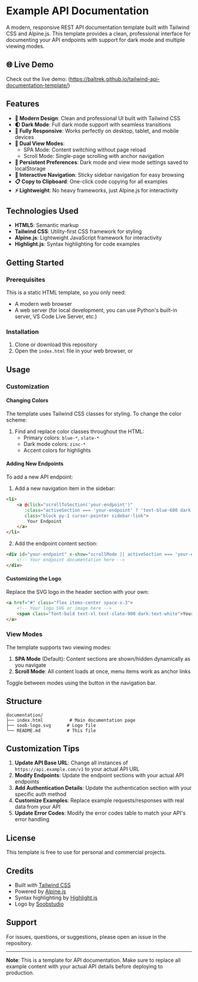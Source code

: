 # Example API Documentation

A modern, responsive REST API documentation template built with Tailwind CSS and Alpine.js. This template provides a clean, professional interface for documenting your API endpoints with support for dark mode and multiple viewing modes.

## 🌐 Live Demo

Check out the live demo: (https://baltrek.github.io/tailwind-api-documentation-template/)

## Features

- **🎨 Modern Design**: Clean and professional UI built with Tailwind CSS
- **🌓 Dark Mode**: Full dark mode support with seamless transitions
- **📱 Fully Responsive**: Works perfectly on desktop, tablet, and mobile devices
- **🔄 Dual View Modes**: 
  - SPA Mode: Content switching without page reload
  - Scroll Mode: Single-page scrolling with anchor navigation
- **💾 Persistent Preferences**: Dark mode and view mode settings saved to localStorage
- **🎯 Interactive Navigation**: Sticky sidebar navigation for easy browsing
- **📋 Copy to Clipboard**: One-click code copying for all examples
- **⚡ Lightweight**: No heavy frameworks, just Alpine.js for interactivity

## Technologies Used

- **HTML5**: Semantic markup
- **Tailwind CSS**: Utility-first CSS framework for styling
- **Alpine.js**: Lightweight JavaScript framework for interactivity
- **Highlight.js**: Syntax highlighting for code examples

## Getting Started

### Prerequisites

This is a static HTML template, so you only need:
- A modern web browser
- A web server (for local development, you can use Python's built-in server, VS Code Live Server, etc.)

### Installation

1. Clone or download this repository
2. Open the `index.html` file in your web browser, or

## Usage

### Customization

#### Changing Colors

The template uses Tailwind CSS classes for styling. To change the color scheme:

1. Find and replace color classes throughout the HTML:
   - Primary colors: `blue-*`, `slate-*`
   - Dark mode colors: `zinc-*`
   - Accent colors for highlights

#### Adding New Endpoints

To add a new API endpoint:

1. Add a new navigation item in the sidebar:
```html
<li>
    <a @click="scrollToSection('your-endpoint')"
       :class="activeSection === 'your-endpoint' ? 'text-blue-600 dark:text-blue-400 font-semibold' : 'text-slate-700 dark:text-zinc-400 hover:text-slate-400 dark:hover:text-zinc-300'"
       class="block py-1 cursor-pointer sidebar-link">
        Your Endpoint
    </a>
</li>
```

2. Add the endpoint content section:
```html
<div id="your-endpoint" x-show="scrollMode || activeSection === 'your-endpoint'" :class="scrollMode ? 'mb-16' : ''">
    <!-- Your endpoint documentation here -->
</div>
```

#### Customizing the Logo

Replace the SVG logo in the header section with your own:
```html
<a href="#" class="flex items-center space-x-3">
    <!-- Your logo SVG or image here -->
    <span class="font-bold text-xl text-slate-900 dark:text-white">Your API</span>
</a>
```

### View Modes

The template supports two viewing modes:

1. **SPA Mode** (Default): Content sections are shown/hidden dynamically as you navigate
2. **Scroll Mode**: All content loads at once, menu items work as anchor links

Toggle between modes using the button in the navigation bar.

## Structure

```
documentation/
├── index.html          # Main documentation page
├── soob-logo.svg      # Logo file
└── README.md          # This file
```

## Customization Tips

1. **Update API Base URL**: Change all instances of `https://api.example.com/v1` to your actual API URL
2. **Modify Endpoints**: Update the endpoint sections with your actual API endpoints
3. **Add Authentication Details**: Update the authentication section with your specific auth method
4. **Customize Examples**: Replace example requests/responses with real data from your API
5. **Update Error Codes**: Modify the error codes table to match your API's error handling

## License

This template is free to use for personal and commercial projects.

## Credits

- Built with [Tailwind CSS](https://tailwindcss.com/)
- Powered by [Alpine.js](https://alpinejs.dev/)
- Syntax highlighting by [Highlight.js](https://highlightjs.org/)
- Logo by [Soobstudio](https://soobstudio.pl/)

## Support

For issues, questions, or suggestions, please open an issue in the repository.

---

**Note**: This is a template for API documentation. Make sure to replace all example content with your actual API details before deploying to production.
